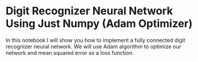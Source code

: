 # Digit Recognizer Neural Network Using Just Numpy (Adam Optimizer) 
In this notebook I will show you how to implement a fully connected digit recognizer neural network. We will use Adam algorithm to optimize our network and mean squared error as a loss function.
